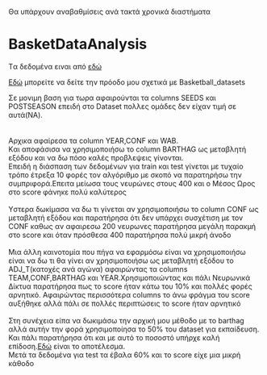 Θα υπάρχουν αναβαθμίσεις ανά τακτά χρονικά διαστήματα 
# BasketDataAnalysis
Tα δεδομένα ειναι από [εδώ](https://www.kaggle.com/andrewsundberg/college-basketball-dataset)

[Eδώ](https://github.com/ManosMorf97/BasketDataAnalysis/blob/master/Untitled1.ipynb) μπορείτε να δείτε την πρόοδο μου σχετικά με Basketball_datasets

Σε μονιμη βαση για τωρα  αφαιρούνται τα columns SEEDS και POSTSEASON επειδή στο Dataset πολλες ομάδες δεν είχαν τιμή σε αυτά(ΝΑ).<br>
<br>
<br>
Αρχικα αφαίρεσα τα column ΥΕΑR,CONF και WAB.<br>
Kαι αποφάσισα να χρησιμοποιήσω το column BARTHAG ως μεταβλητή εξόδου και να δω πόσο καλές προβλεψεις γίνονται.<br>
Επειδή η διάσπαση των δεδομένων για train και test γίνεται με τυχαίο τρόπο έτρεξα 10 φορές τον αλγόριθμο με σκοπό να παρατηρήσω την συμπριφορά.Επειτα μείωσα τους νευρώνες στους 400 και ο Μέσος Ωρος στο score φάνηκε πολύ καλύτερος
<br>
<br>
Yστερα δωκίμασα να δω τι γίνεται αν χρησιμοποιήσω το column CONF ως μεταβλητή εξόδου και παρατήρησα ότι δεν υπάρχει συσχέτιση με τον CONF
καθως αν αφαιρεσω 200 νευρωνες παρατήρησα μεγάλη παρακμή στο score και όταν πρόσθεσα 400 παρατήρησα πολύ μικρή άνοδο
<br>
<br>
Mια άλλη καινοτομία που πήγα να εφαρμόσω είναι να χρησιμοποιήσω είναι να δω τι θα γίνει αν χρησιμοποιήσω ως μεταβλητή εξόδου το ADJ_Τ(κατοχές ανά αγώνα) αφαιρώντας τα columns TEAM,CONF,BARTHAG και YEAR.Χρησιμοποιώντας και πάλι Νευρωνικά Δίκτυα παρατήρησα πως το score ήταν κάτω του 10% και πολλές φορές αρνητικό. 
Αφαιρώντας περισσότερα columns το άνω φράγμα του score αυξήθηκε αλλά πάλι σε πολλές περιπτώσεις το score ήταν αρνητικό
<br>
<br>
Στη συνέχεια είπα να δωκιμάσω την αρχική μου μέθοδο με το barthag αλλά αυτήν την φορά χρησιμοποίησα το 50% του dataset για εκπαίδευση.<br>Και πάλι παρατήρησα ότι και με αυτό το ποσοστό υπήρχε καλή επίδοση.[Eδώ](https://github.com/ManosMorf97/BasketDataAnalysis/blob/master/Untitled2.ipynb) είναι το αποτέλεσμα.
<br>
Μετά τα δεδομένα για test τα έβαλα 60% και το score είχε μια μικρή κάθοδο
